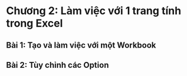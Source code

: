 # Chương 2: Làm việc với 1 trang tính trong Excel

## Bài 1: Tạo và làm việc với một Workbook

## Bài 2: Tùy chỉnh các Option
